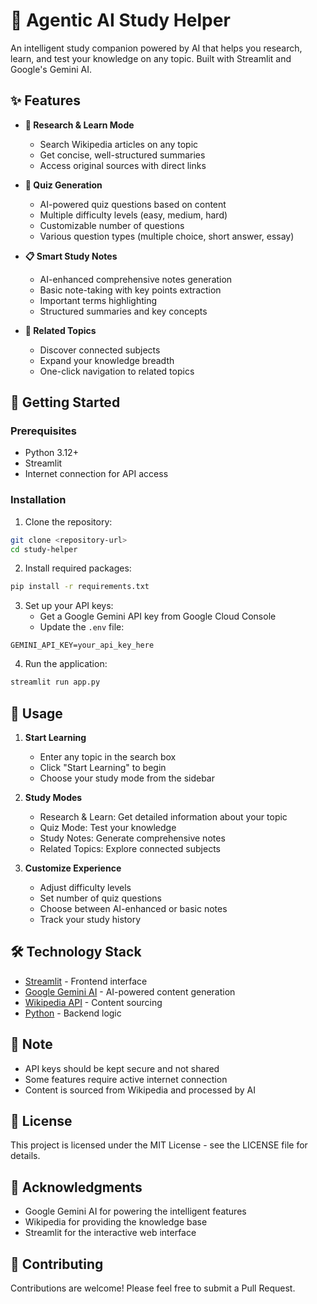 # 🤖 Agentic AI Study Helper

An intelligent study companion powered by AI that helps you research, learn, and test your knowledge on any topic. Built with Streamlit and Google's Gemini AI.

## ✨ Features

- **📖 Research & Learn Mode**
  - Search Wikipedia articles on any topic
  - Get concise, well-structured summaries
  - Access original sources with direct links
  
- **📝 Quiz Generation**
  - AI-powered quiz questions based on content
  - Multiple difficulty levels (easy, medium, hard)
  - Customizable number of questions
  - Various question types (multiple choice, short answer, essay)

- **📋 Smart Study Notes**
  - AI-enhanced comprehensive notes generation
  - Basic note-taking with key points extraction
  - Important terms highlighting
  - Structured summaries and key concepts
  
- **🔗 Related Topics**
  - Discover connected subjects
  - Expand your knowledge breadth
  - One-click navigation to related topics

## 🚀 Getting Started

### Prerequisites

- Python 3.12+
- Streamlit
- Internet connection for API access

### Installation

1. Clone the repository:
```bash
git clone <repository-url>
cd study-helper
```

2. Install required packages:
```bash
pip install -r requirements.txt
```

3. Set up your API keys:
   - Get a Google Gemini API key from Google Cloud Console
   - Update the `.env` file:
```properties
GEMINI_API_KEY=your_api_key_here
```

4. Run the application:
```bash
streamlit run app.py
```

## 🎯 Usage

1. **Start Learning**
   - Enter any topic in the search box
   - Click "Start Learning" to begin
   - Choose your study mode from the sidebar

2. **Study Modes**
   - Research & Learn: Get detailed information about your topic
   - Quiz Mode: Test your knowledge
   - Study Notes: Generate comprehensive notes
   - Related Topics: Explore connected subjects

3. **Customize Experience**
   - Adjust difficulty levels
   - Set number of quiz questions
   - Choose between AI-enhanced or basic notes
   - Track your study history

## 🛠️ Technology Stack

- [Streamlit](https://streamlit.io/) - Frontend interface
- [Google Gemini AI](https://ai.google.dev/) - AI-powered content generation
- [Wikipedia API](https://www.mediawiki.org/wiki/API:Main_page) - Content sourcing
- [Python](https://www.python.org/) - Backend logic

## 📝 Note

- API keys should be kept secure and not shared
- Some features require active internet connection
- Content is sourced from Wikipedia and processed by AI

## 📄 License

This project is licensed under the MIT License - see the LICENSE file for details.

## 🙏 Acknowledgments

- Google Gemini AI for powering the intelligent features
- Wikipedia for providing the knowledge base
- Streamlit for the interactive web interface

## 🤝 Contributing

Contributions are welcome! Please feel free to submit a Pull Request.